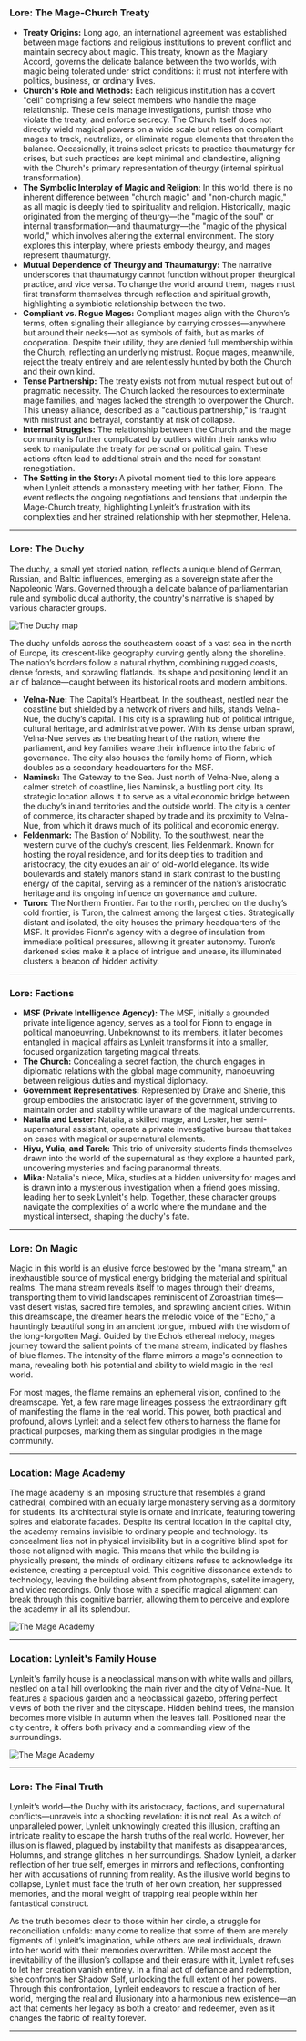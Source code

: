 ### Lore: The Mage-Church Treaty
- **Treaty Origins:** Long ago, an international agreement was established between mage factions and religious institutions to prevent conflict and maintain secrecy about magic. This treaty, known as the Magiary Accord, governs the delicate balance between the two worlds, with magic being tolerated under strict conditions: it must not interfere with politics, business, or ordinary lives.
- **Church's Role and Methods:** Each religious institution has a covert "cell" comprising a few select members who handle the mage relationship. These cells manage investigations, punish those who violate the treaty, and enforce secrecy. The Church itself does not directly wield magical powers on a wide scale but relies on compliant mages to track, neutralize, or eliminate rogue elements that threaten the balance. Occasionally, it trains select priests to practice thaumaturgy for crises, but such practices are kept minimal and clandestine, aligning with the Church's primary representation of theurgy (internal spiritual transformation).
- **The Symbolic Interplay of Magic and Religion:** In this world, there is no inherent difference between "church magic" and "non-church magic," as all magic is deeply tied to spirituality and religion. Historically, magic originated from the merging of theurgy—the "magic of the soul" or internal transformation—and thaumaturgy—the "magic of the physical world," which involves altering the external environment. The story explores this interplay, where priests embody theurgy, and mages represent thaumaturgy.
- **Mutual Dependence of Theurgy and Thaumaturgy:** The narrative underscores that thaumaturgy cannot function without proper theurgical practice, and vice versa. To change the world around them, mages must first transform themselves through reflection and spiritual growth, highlighting a symbiotic relationship between the two.
- **Compliant vs. Rogue Mages:** Compliant mages align with the Church’s terms, often signaling their allegiance by carrying crosses—anywhere but around their necks—not as symbols of faith, but as marks of cooperation. Despite their utility, they are denied full membership within the Church, reflecting an underlying mistrust. Rogue mages, meanwhile, reject the treaty entirely and are relentlessly hunted by both the Church and their own kind.
- **Tense Partnership:** The treaty exists not from mutual respect but out of pragmatic necessity. The Church lacked the resources to exterminate mage families, and mages lacked the strength to overpower the Church. This uneasy alliance, described as a "cautious partnership," is fraught with mistrust and betrayal, constantly at risk of collapse.
- **Internal Struggles:** The relationship between the Church and the mage community is further complicated by outliers within their ranks who seek to manipulate the treaty for personal or political gain. These actions often lead to additional strain and the need for constant renegotiation.
- **The Setting in the Story:** A pivotal moment tied to this lore appears when Lynleit attends a monastery meeting with her father, Fionn. The event reflects the ongoing negotiations and tensions that underpin the Mage-Church treaty, highlighting Lynleit’s frustration with its complexities and her strained relationship with her stepmother, Helena.

---

### Lore: The Duchy
The duchy, a small yet storied nation, reflects a unique blend of German, Russian, and Baltic influences, emerging as a sovereign state after the Napoleonic Wars. Governed through a delicate balance of parliamentarian rule and symbolic ducal authority, the country's narrative is shaped by various character groups.

![The Duchy map](img/duchy-map.png)

The duchy unfolds across the southeastern coast of a vast sea in the north of Europe, its crescent-like geography curving gently along the shoreline. The nation’s borders follow a natural rhythm, combining rugged coasts, dense forests, and sprawling flatlands. Its shape and positioning lend it an air of balance—caught between its historical roots and modern ambitions.
- **Velna-Nue:** The Capital’s Heartbeat. In the southeast, nestled near the coastline but shielded by a network of rivers and hills, stands Velna-Nue, the duchy’s capital. This city is a sprawling hub of political intrigue, cultural heritage, and administrative power. With its dense urban sprawl, Velna-Nue serves as the beating heart of the nation, where the parliament, and key families weave their influence into the fabric of governance. The city also houses the family home of Fionn, which doubles as a secondary headquarters for the MSF.
- **Naminsk:** The Gateway to the Sea. Just north of Velna-Nue, along a calmer stretch of coastline, lies Naminsk, a bustling port city. Its strategic location allows it to serve as a vital economic bridge between the duchy’s inland territories and the outside world. The city is a center of commerce, its character shaped by trade and its proximity to Velna-Nue, from which it draws much of its political and economic energy.
- **Feldenmark:** The Bastion of Nobility. To the southwest, near the western curve of the duchy’s crescent, lies Feldenmark. Known for hosting the royal residence, and for its deep ties to tradition and aristocracy, the city exudes an air of old-world elegance. Its wide boulevards and stately manors stand in stark contrast to the bustling energy of the capital, serving as a reminder of the nation’s aristocratic heritage and its ongoing influence on governance and culture.
- **Turon:** The Northern Frontier. Far to the north, perched on the duchy’s cold frontier, is Turon, the calmest among the largest cities. Strategically distant and isolated, the city houses the primary headquarters of the MSF. It provides Fionn's agency with a degree of insulation from immediate political pressures, allowing it greater autonomy. Turon’s darkened skies make it a place of intrigue and unease, its illuminated clusters a beacon of hidden activity.

---

### Lore: Factions
- **MSF (Private Intelligence Agency):** The MSF, initially a grounded private intelligence agency, serves as a tool for Fionn to engage in political manoeuvring. Unbeknownst to its members, it later becomes entangled in magical affairs as Lynleit transforms it into a smaller, focused organization targeting magical threats.
- **The Church:** Concealing a secret faction, the church engages in diplomatic relations with the global mage community, manoeuvring between religious duties and mystical diplomacy.
- **Government Representatives:** Represented by Drake and Sherie, this group embodies the aristocratic layer of the government, striving to maintain order and stability while unaware of the magical undercurrents.
- **Natalia and Lester:** Natalia, a skilled mage, and Lester, her semi-supernatural assistant, operate a private investigative bureau that takes on cases with magical or supernatural elements.
- **Hiyu, Yulia, and Tarek:** This trio of university students finds themselves drawn into the world of the supernatural as they explore a haunted park, uncovering mysteries and facing paranormal threats.
- **Mika:** Natalia's niece, Mika, studies at a hidden university for mages and is drawn into a mysterious investigation when a friend goes missing, leading her to seek Lynleit's help.
Together, these character groups navigate the complexities of a world where the mundane and the mystical intersect, shaping the duchy's fate.

---

### Lore: On Magic
Magic in this world is an elusive force bestowed by the "mana stream," an inexhaustible source of mystical energy bridging the material and spiritual realms. The mana stream reveals itself to mages through their dreams, transporting them to vivid landscapes reminiscent of Zoroastrian times—vast desert vistas, sacred fire temples, and sprawling ancient cities. Within this dreamscape, the dreamer hears the melodic voice of the "Echo," a hauntingly beautiful song in an ancient tongue, imbued with the wisdom of the long-forgotten Magi. Guided by the Echo’s ethereal melody, mages journey toward the salient points of the mana stream, indicated by flashes of blue flames. The intensity of the flame mirrors a mage's connection to mana, revealing both his potential and ability to wield magic in the real world.

For most mages, the flame remains an ephemeral vision, confined to the dreamscape. Yet, a few rare mage lineages possess the extraordinary gift of manifesting the flame in the real world. This power, both practical and profound, allows Lynleit and a select few others to harness the flame for practical purposes, marking them as singular prodigies in the mage community.

---

### Location: Mage Academy
The mage academy is an imposing structure that resembles a grand cathedral, combined with an equally large monastery serving as a dormitory for students. Its architectural style is ornate and intricate, featuring towering spires and elaborate facades. Despite its central location in the capital city, the academy remains invisible to ordinary people and technology. Its concealment lies not in physical invisibility but in a cognitive blind spot for those not aligned with magic. This means that while the building is physically present, the minds of ordinary citizens refuse to acknowledge its existence, creating a perceptual void. This cognitive dissonance extends to technology, leaving the building absent from photographs, satellite imagery, and video recordings. Only those with a specific magical alignment can break through this cognitive barrier, allowing them to perceive and explore the academy in all its splendour.

![The Mage Academy](img/loc-mage-academy-1.png)

---

### Location: Lynleit's Family House
Lynleit's family house is a neoclassical mansion with white walls and pillars, nestled on a tall hill overlooking the main river and the city of Velna-Nue. It features a spacious garden and a neoclassical gazebo, offering perfect views of both the river and the cityscape. Hidden behind trees, the mansion becomes more visible in autumn when the leaves fall. Positioned near the city centre, it offers both privacy and a commanding view of the surroundings.

![The Mage Academy](img/loc-lynleit-house-1.png)

---

### Lore: The Final Truth
Lynleit’s world—the Duchy with its aristocracy, factions, and supernatural conflicts—unravels into a shocking revelation: it is not real. As a witch of unparalleled power, Lynleit unknowingly created this illusion, crafting an intricate reality to escape the harsh truths of the real world. However, her illusion is flawed, plagued by instability that manifests as disappearances, Holumns, and strange glitches in her surroundings. Shadow Lynleit, a darker reflection of her true self, emerges in mirrors and reflections, confronting her with accusations of running from reality. As the illusive world begins to collapse, Lynleit must face the truth of her own creation, her suppressed memories, and the moral weight of trapping real people within her fantastical construct.

As the truth becomes clear to those within her circle, a struggle for reconciliation unfolds: many come to realize that some of them are merely figments of Lynleit’s imagination, while others are real individuals, drawn into her world with their memories overwritten. While most accept the inevitability of the illusion’s collapse and their erasure with it, Lynleit refuses to let her creation vanish entirely. In a final act of defiance and redemption, she confronts her Shadow Self, unlocking the full extent of her powers. Through this confrontation, Lynleit endeavors to rescue a fraction of her world, merging the real and illusionary into a harmonious new existence—an act that cements her legacy as both a creator and redeemer, even as it changes the fabric of reality forever.

---